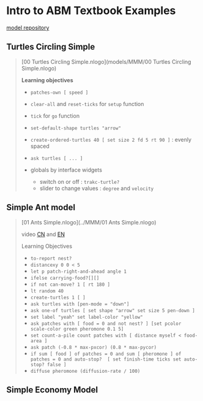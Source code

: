# Intro to ABM Textbook Examples 

[model repository](https://github.com/EmbraceLife/shendusuipian/tree/master/complexity_demos) 

## Turtles Circling Simple 

> [00 Turtles Circling Simple.nlogo](models/MMM/00 Turtles Circling Simple.nlogo)  
>
> **Learning objectives** 
>
> - `patches-own [ speed ]`
>
> - `clear-all` and `reset-ticks`  for `setup`  function 
>
> - `tick` for `go` function 
>
> - `set-default-shape turtles "arrow"` 
>
> - `create-ordered-turtles 40 [ set size 2 fd 5 rt 90 ]`  : evenly spaced 
>
> - `ask turtles [ ... ]` 
>
> - globals by interface widgets
>
>   - switch on or off : `trakc-turtle?`  
>   - slider to change values : `degree` and `velocity`
>

## Simple Ant model 

> [01 Ants Simple.nlogo](../MMM/01 Ants Simple.nlogo) 
>
> video [CN](https://www.youtube.com/playlist?list=PLx08F1efFq_Xvg8EXr4aqqZW5U9xuhoFX) and [EN](https://www.youtube.com/playlist?list=PLx08F1efFq_VqfiaXI_Eiifq04f5C4afe)
>
> Learning Objectives 
>
> - `to-report nest?`
> - `distancexy 0 0 < 5` 
> - `let p patch-right-and-ahead angle 1`
> - `ifelse carrying-food?[][]`
> - `if not can-move? 1 [ rt 180 ]`  
> - `lt random 40`  
> - `create-turtles 1 [ ]`
> - `ask turtles with [pen-mode = "down"]`  
> - `ask one-of turtles [ set shape "arrow" set size 5 pen-down ] `
> - `set label "yeah" set label-color "yellow" `
> - `ask patches with [ food = 0 and not nest? ] [set pcolor scale-color green pheromone 0.1 5] `
> - `set count-a-pile count patches with [ distance myself < food-area ] `
> - `ask patch (-0.8 * max-pxcor) (0.8 * max-pycor)`
> - `if sum [ food ] of patches = 0 and sum [ pheromone ] of patches = 0 and auto-stop?  [ set finish-time ticks set auto-stop? false ] `
> - `diffuse pheromone (diffusion-rate / 100) `  

## Simple Economy Model 